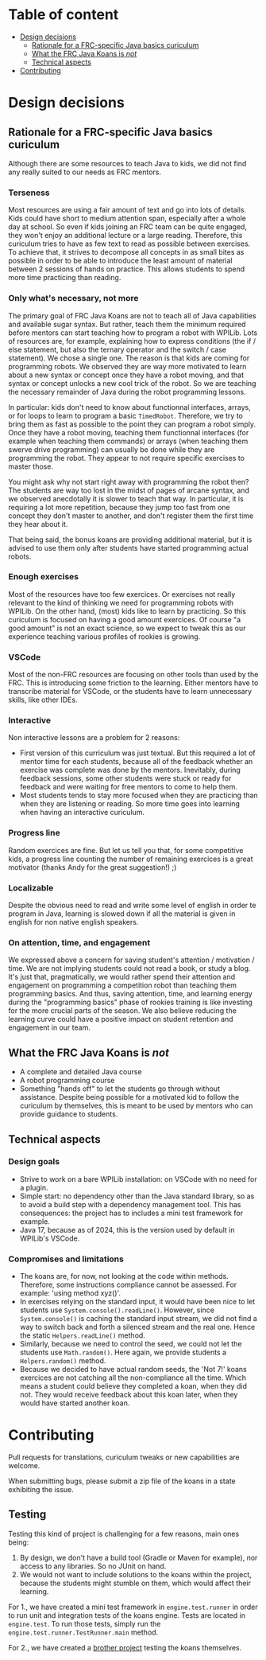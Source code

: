 # Table of content

- [Design decisions](#design-decisions)
    - [Rationale for a FRC-specific Java basics curiculum](#rationale-for-a-frc-specific-java-basics-curiculum)
    - [What the FRC Java Koans is _not_](#what-the-frc-java-koans-is-not)
    - [Technical aspects](#technical-aspects)
- [Contributing](#contributing)

# Design decisions

## Rationale for a FRC-specific Java basics curiculum

Although there are some resources to teach Java to kids, we did not find any really suited to our needs as FRC mentors.

### Terseness

Most resources are using a fair amount of text and go into lots of details. Kids could have short to medium attention span, especially after a whole day at school. So even if kids joining an FRC team can be quite engaged, they won't enjoy an additional lecture or a large reading. Therefore, this curiculum tries to have as few text to read as possible between exercises. To achieve that, it strives to decompose all concepts in as small bites as possible in order to be able to introduce the least amount of material between 2 sessions of hands on practice. This allows students to spend more time practicing than reading.

### Only what's necessary, not more

The primary goal of FRC Java Koans are not to teach all of Java capabilities and available sugar syntax. But rather, teach them the minimum required before mentors can start teaching how to program a robot with WPILib. Lots of resources are, for example, explaining how to express conditions (the if / else statement, but also the ternary operator and the switch / case statement). We chose a single one. The reason is that kids are coming for programming robots. We observed they are way more motivated to learn about a new syntax or concept once they have a robot moving, and that syntax or concept unlocks a new cool trick of the robot. So we are teaching the necessary remainder of Java during the robot programming lessons.

In particular: kids don't need to know about functionnal interfaces, arrays, or for loops to learn to program a basic `TimedRobot`. Therefore, we try to bring them as fast as possible to the point they can program a robot simply. Once they have a robot moving, teaching them functionnal interfaces (for example when teaching them commands) or arrays (when teaching them swerve drive programming) can usually be done while they are programming the robot. They appear to not require specific exercises to master those.

You might ask why not start right away with programming the robot then? The students are way too lost in the midst of pages of arcane syntax, and we observed anecdotally it is slower to teach that way. In particular, it is requiring a lot more repetition, because they jump too fast from one concept they don't master to another, and don't register them the first time they hear about it.

That being said, the bonus koans are providing additional material, but it is advised to use them only after students have started programming actual robots.

### Enough exercises

Most of the resources have too few exercices. Or exercises not really relevant to the kind of thinking we need for programming robots with WPILib. On the other hand, (most) kids like to learn by practicing. So this curiculum is focused on having a good amount exercices. Of course "a good amount" is not an exact science, so we expect to tweak this as our experience teaching various profiles of rookies is growing.

### VSCode

Most of the non-FRC resources are focusing on other tools than used by the FRC. This is introducing some friction to the learning. Either mentors have to transcribe material for VSCode, or the students have to learn unnecessary skills, like other IDEs.

### Interactive

Non interactive lessons are a problem for 2 reasons:

- First version of this curriculum was just textual. But this required a lot of mentor time for each students, because all of the feedback whether an exercise was complete was done by the mentors. Inevitably, during feedback sessions, some other students were stuck or ready for feedback and were waiting for free mentors to come to help them.
- Most students tends to stay more focused when they are practicing than when they are listening or reading. So more time goes into learning when having an interactive curiculum.

### Progress line

Random exercices are fine. But let us tell you that, for some competitive kids, a progress line counting the number of remaining exercices is a great motivator (thanks Andy for the great suggestion!) ;)

### Localizable

Despite the obvious need to read and write some level of english in order te program in Java, learning is slowed down if all the material is given in english for non native english speakers.

### On attention, time, and engagement

We expressed above a concern for saving student's attention / motivation / time. We are not implying students could not read a book, or study a blog. It's just that, pragmatically, we would rather spend their attention and engagement on programming a competition robot than teaching them programming basics. And thus, saving attention, time, and learning energy during the "programming basics" phase of rookies training is like investing for the more crucial parts of the season. We also believe reducing the learning curve could have a positive impact on student retention and engagement in our team.

## What the FRC Java Koans is _not_

- A complete and detailed Java course
- A robot programming course
- Something "hands off" to let the students go through without assistance. Despite being possible for a motivated kid to follow the curiculum by themselves, this is meant to be used by mentors who can provide guidance to students.

## Technical aspects

### Design goals

- Strive to work on a bare WPILib installation: on VSCode with no need for a plugin.
- Simple start: no dependency other than the Java standard library, so as to avoid a build step with a dependency management tool. This has consequences: the project has to includes a mini test framework for example.
- Java 17, because as of 2024, this is the version used by default in WPILib's VSCode.

### Compromises and limitations

- The koans are, for now, not looking at the code within methods. Therefore, some instructions compliance cannot be assessed. For example: 'using method xyz()'.
- In exercises relying on the standard input, it would have been nice to let students use `System.console().readLine()`. However, since `System.console()` is caching the standard input stream, we did not find a way to switch back and forth a silenced stream and the real one. Hence the static `Helpers.readLine()` method.
- Similarly, because we need to control the seed, we could not let the students use `Math.random()`. Here again, we provide students a `Helpers.random()` method.
- Because we decided to have actual random seeds, the 'Not 7!' koans exercices are not catching all the non-compliance all the time. Which means a student could believe they completed a koan, when they did not. They would receive feedback about this koan later, when they would have started another koan.

# Contributing

Pull requests for translations, curiculum tweaks or new capabilities are welcome.

When submitting bugs, please submit a zip file of the koans in a state exhibiting the issue.

## Testing

Testing this kind of project is challenging for a few reasons, main ones being:

1. By design, we don't have a build tool (Gradle or Maven for example), nor access to any libraries. So no JUnit on hand.
2. We would not want to include solutions to the koans within the project, because the students might stumble on them, which would affect their learning.

For 1., we have created a mini test framework in `engine.test.runner` in order to run unit and integration tests of the koans engine. Tests are located in `engine.test`. To run those tests, simply run the `engine.test.runner.TestRunner.main` method.

For 2., we have created a [brother project](https://github.com/jletroui/FrcJavaKoansTests) testing the koans themselves.

